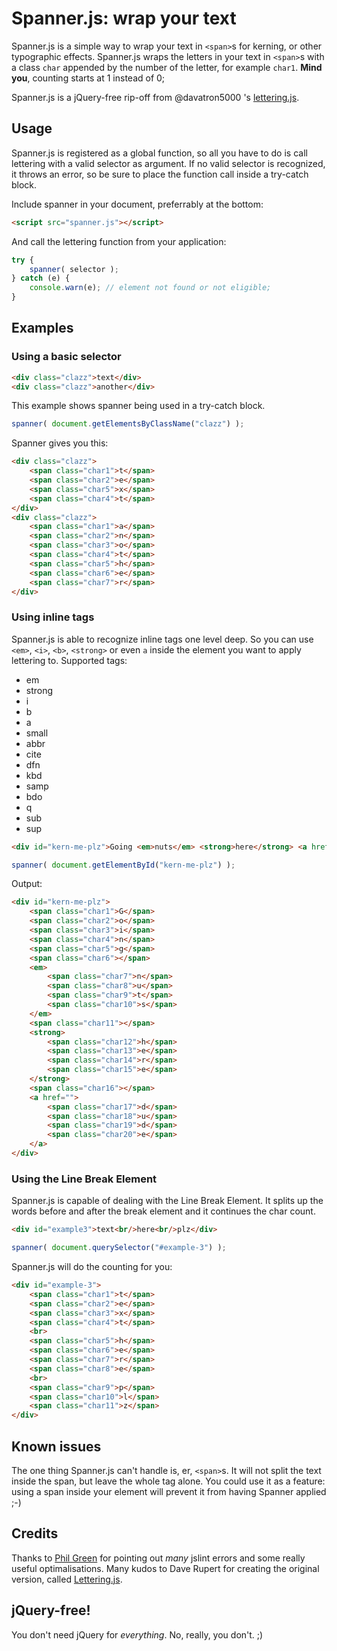 # Spanner.js: wrap your text

Spanner.js is a simple way to wrap your text in `<span>`s for kerning, or other typographic effects. Spanner.js wraps the letters in your text in `<span>`s with a class `char` appended by the number of the letter, for example `char1`. __Mind you__, counting starts at 1 instead of 0;

Spanner.js is a jQuery-free rip-off from @davatron5000 's [lettering.js](https://github.com/davatron5000/Lettering.js).


## Usage
Spanner.js is registered as a global function, so all you have to do is call lettering with a valid selector as argument. If no valid selector is recognized, it throws an error, so be sure to place the function call inside a try-catch block.


Include spanner in your document, preferrably at the bottom:

````html
<script src="spanner.js"></script>
````

And call the lettering function from your application:

````javascript
try {
	spanner( selector );
} catch (e) {
	console.warn(e); // element not found or not eligible;
}
````


## Examples


### Using a basic selector

````html
<div class="clazz">text</div>
<div class="clazz">another</div>
````

This example shows spanner being used in a try-catch block.

````javascript
spanner( document.getElementsByClassName("clazz") );
````

Spanner gives you this:

````html
<div class="clazz">
	<span class="char1">t</span>
	<span class="char2">e</span>
	<span class="char5">x</span>
	<span class="char4">t</span>
</div>
<div class="clazz">
	<span class="char1">a</span>
	<span class="char2">n</span>
	<span class="char3">o</span>
	<span class="char4">t</span>
	<span class="char5">h</span>
	<span class="char6">e</span>
	<span class="char7">r</span>
</div>
````


### Using inline tags
Spanner.js is able to recognize inline tags one level deep. So you can use `<em>`, `<i>`, `<b>`, `<strong>` or even `a` inside the element you want to apply lettering to. Supported tags:

* em 
* strong 
* i 
* b 
* a 
* small
* abbr
* cite
* dfn
* kbd
* samp
* bdo
* q
* sub
* sup

````html
<div id="kern-me-plz">Going <em>nuts</em> <strong>here</strong> <a href="">dude</a></div>
````

````javascript
spanner( document.getElementById("kern-me-plz") );
````

Output:

````html
<div id="kern-me-plz">
	<span class="char1">G</span>
	<span class="char2">o</span>
	<span class="char3">i</span>
	<span class="char4">n</span>
	<span class="char5">g</span>
	<span class="char6"></span> 
	<em>
		<span class="char7">n</span>
		<span class="char8">u</span>
		<span class="char9">t</span>
		<span class="char10">s</span>
	</em>
	<span class="char11"></span>
	<strong>
		<span class="char12">h</span>
		<span class="char13">e</span>
		<span class="char14">r</span>
		<span class="char15">e</span>
	</strong>
	<span class="char16"></span>
	<a href="">
		<span class="char17">d</span>
		<span class="char18">u</span>
		<span class="char19">d</span>
		<span class="char20">e</span>
	</a>
</div>
````


### Using the Line Break Element
Spanner.js is capable of dealing with the Line Break Element. It splits up the words before and after the break element and it continues the char count.

````html
<div id="example3">text<br/>here<br/>plz</div>
````

````javascript
spanner( document.querySelector("#example-3") );
````

Spanner.js will do the counting for you:

````html
<div id="example-3">
	<span class="char1">t</span>
	<span class="char2">e</span>
	<span class="char3">x</span>
	<span class="char4">t</span>
	<br>
	<span class="char5">h</span>
	<span class="char6">e</span>
	<span class="char7">r</span>
	<span class="char8">e</span>
	<br>
	<span class="char9">p</span>
	<span class="char10">l</span>
	<span class="char11">z</span>
</div>
````

## Known issues
The one thing Spanner.js can't handle is, er, `<span>`s. It will not split the text inside the span, but leave the whole tag alone. You could use it as a feature: using a span inside your element will prevent it from having Spanner applied ;-)

## Credits
Thanks to [Phil Green](https://github.com/ShirtlessKirk) for pointing out _many_ jslint errors and some really useful optimalisations.
Many kudos to Dave Rupert for creating the original version, called [Lettering.js](https://github.com/davatron5000/Lettering.js).
 

## jQuery-free!
You don't need jQuery for _everything_. No, really, you don't. ;)
